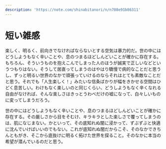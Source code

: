 ```yaml
---
description: 'https://note.com/shinabitanori/n/n708e91b86311'
---
```


# 短い雑感

楽しく、明るく、前向きでなければならないとする空気は暴力的だ。世の中にはどうしようもなく辛いことや、息のつまるほどしんどいことが確かに存在する。もちろん、そういうものを抱えこんでしまった人のほうが誠実で正しいなどというつもりはない。そうして居直ってしまうのはやはり驕慢で病的なことだと思うし、ずっと明るい世界のなかで頑張っていけるのならそれはとても素敵なことだと思う。それでも「人生楽しく！」みたいな信条ばかりが幅をきかせる空間はひどく息苦しい。わけもなく楽しいのと同じくらい、どうしようもなく辛くなれる自由がなければ、そんな楽しさはきっとうわべだけの嘘になって、白々しいものに変ってしまうだろう。

世の中にはどうしようもなく辛いことや、息のつまるほどしんどいことが確かに存在する。その厳しさから目をそむけ、キラキラとした楽しさで覆ってしまうのは、肌になじまない。かといって、その底知れぬ闇に浸かって、ずぶずぶと快適に沈んでいけばいいのでもない。これが底知れぬ闇だからこそ、そのなかできちんともがき、そこから底抜けに明るく拓けた世界を探ること。そのなかに本当の希望が潜んでいるのだと思う。

